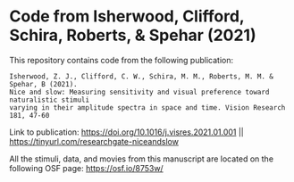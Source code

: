 # Code from Isherwood, Clifford, Schira, Roberts, &amp; Spehar (2021)
This repository contains code from the following publication:

    Isherwood, Z. J., Clifford, C. W., Schira, M. M., Roberts, M. M. & Spehar, B (2021). 
    Nice and slow: Measuring sensitivity and visual preference toward naturalistic stimuli 
    varying in their amplitude spectra in space and time. Vision Research 181, 47-60

Link to publication: https://doi.org/10.1016/j.visres.2021.01.001 || https://tinyurl.com/researchgate-niceandslow

All the stimuli, data, and movies from this manuscript are located on the following OSF page: https://osf.io/8753w/

